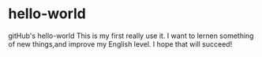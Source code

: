# hello-world
gitHub's hello-world
This is my first really use it.
I want to lernen something of new things,and improve my English level.
I hope that will succeed!
